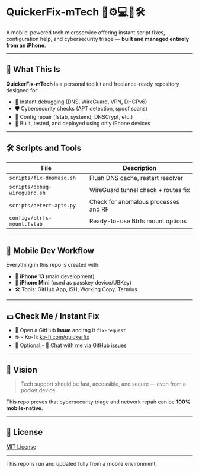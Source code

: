 
# QuickerFix-mTech 💸⚙️💻💸🛠️

A mobile-powered tech microservice offering instant script fixes, configuration help, and cybersecurity triage — **built and managed entirely from an iPhone**.

---

## 🧩 What This Is

**QuickerFix-mTech** is a personal toolkit and freelance-ready repository designed for:

- 🔧 Instant debugging (DNS, WireGuard, VPN, DHCPv6)
- 🛡️ Cybersecurity checks (APT detection, spoof scans)
- 🧰 Config repair (fstab, systemd, DNSCrypt, etc.)
- 📲 Built, tested, and deployed using only iPhone devices

---

## 🛠️ Scripts and Tools

| File                     | Description                             |
|--------------------------|-----------------------------------------|
| `scripts/fix-dnsmasq.sh` | Flush DNS cache, restart resolver       |
| `scripts/debug-wireguard.sh` | WireGuard tunnel check + routes fix  |
| `scripts/detect-apts.py` | Check for anomalous processes and RF    |
| `configs/btrfs-mount.fstab` | Ready-to-use Btrfs mount options    |

---

## 🔐 Mobile Dev Workflow

Everything in this repo is created with:

- 📱 **iPhone 13** (main development)
- 🔑 **iPhone Mini** (used as passkey device/UBKey)
- 🛠️ Tools: GitHub App, iSH, Working Copy, Termius

---

## 💵 Check Me / Instant Fix

- 💬 Open a GitHub **Issue** and tag it `fix-request`
- ☕ - Ko-fi: [ko-fi.com/quickerfix](https://ko-fi.com/quickerfix)
- 📧 Optional:- [🧠 Chat with me via GitHub issues](https://github.com/k0wcrows/QuickerFix-mTech/issues)

---

## 📌 Vision

> Tech support should be fast, accessible, and secure — even from a pocket device.

This repo proves that cybersecurity triage and network repair can be **100% mobile-native**.

---

## 🔗 License

[MIT License](LICENSE)

---
This repo is run and updated fully from a mobile environment.
